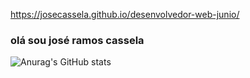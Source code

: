  https://josecassela.github.io/desenvolvedor-web-junio/

### olá sou josé ramos cassela




![Anurag's GitHub stats](https://github-readme-stats.vercel.app/api?username=josecassela)










          
